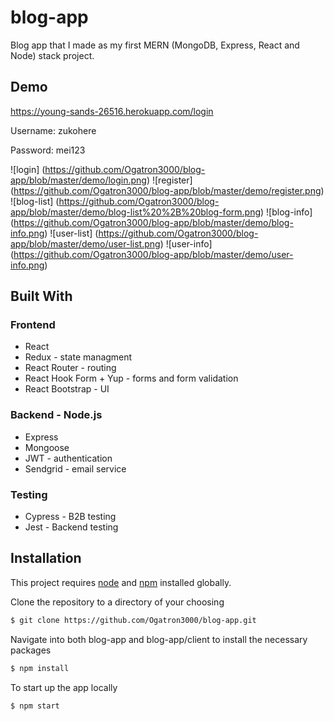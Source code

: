 # blog-app

Blog app that I made as my first MERN (MongoDB, Express, React and Node) stack project.

## Demo

https://young-sands-26516.herokuapp.com/login

Username: zukohere

Password: mei123

![login] (https://github.com/Ogatron3000/blog-app/blob/master/demo/login.png)
![register] (https://github.com/Ogatron3000/blog-app/blob/master/demo/register.png)
![blog-list] (https://github.com/Ogatron3000/blog-app/blob/master/demo/blog-list%20%2B%20blog-form.png)
![blog-info] (https://github.com/Ogatron3000/blog-app/blob/master/demo/blog-info.png)
![user-list] (https://github.com/Ogatron3000/blog-app/blob/master/demo/user-list.png)
![user-info] (https://github.com/Ogatron3000/blog-app/blob/master/demo/user-info.png)

## Built With

### Frontend

* React
* Redux - state managment
* React Router - routing
* React Hook Form + Yup - forms and form validation
* React Bootstrap - UI

### Backend - Node.js

* Express
* Mongoose
* JWT - authentication
* Sendgrid - email service

### Testing

* Cypress - B2B testing
* Jest - Backend testing

## Installation

This project requires [node](http://nodejs.org) and [npm](https://npmjs.com) installed globally. 

Clone the repository to a directory of your choosing

```sh
$ git clone https://github.com/Ogatron3000/blog-app.git
```
Navigate into both blog-app and blog-app/client to install the necessary packages

```sh
$ npm install 
```
To start up the app locally

```sh
$ npm start
```
